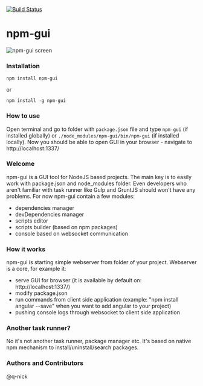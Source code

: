 [![Build Status](https://travis-ci.org/q-nick/npm-gui.svg)](https://travis-ci.org/q-nick/npm-gui)
# npm-gui
![npm-gui screen](http://q-nick.github.io/npm-gui/screen.png)
### Installation
```
npm install npm-gui
```
or
```
npm install -g npm-gui
```

### How to use

Open terminal and go to folder with ```package.json``` file and type ```npm-gui``` (if installed globally) or ```./node_modules/npm-gui/bin/npm-gui``` (if installed locally).
Now you should be able to open GUI in your browser - navigate to http://localhost:1337/

### Welcome
npm-gui is a GUI tool for NodeJS based projects. The main key is to easily work with package.json and node_modules folder. Even developers who aren't familiar with task runner like Gulp and GruntJS should won't have any problems. 
For now npm-gui contain a few modules:
- dependencies manager
- devDependencies manager
- scripts editor
- scripts builder (based on npm packages)
- console based on websocket communication

### How it works
npm-gui is starting simple webserver from folder of your project. Webserver is a core, for example it: 
- serve GUI for browser (it is available by default on: http://localhost:1337/)
- modify package.json
- run commands from client side application (example: "npm install angular --save" when you want to add angular to your project)
- pushing console logs through websocket to client side application

### Another task runner?
No it's not another task runner, package manager etc. It's based on native npm mechanism to install/uninstall/search packages.

### Authors and Contributors
@q-nick
